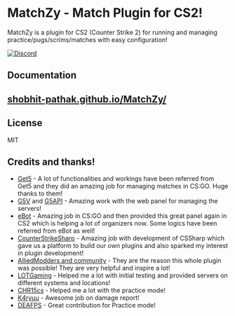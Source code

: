 MatchZy - Match Plugin for CS2!
==============

MatchZy is a plugin for CS2 (Counter Strike 2) for running and managing practice/pugs/scrims/matches with easy configuration!

[![Discord](https://discordapp.com/api/guilds/1169549878490304574/widget.png?style=banner2)](https://discord.gg/2zvhy9m7qg)

## Documentation

## [shobhit-pathak.github.io/MatchZy/](https://shobhit-pathak.github.io/MatchZy/)

## License
MIT

## Credits and thanks!
* [Get5](https://github.com/splewis/get5) - A lot of functionalities and workings have been referred from Get5 and they did an amazing job for managing matches in CS:GO. Huge thanks to them!
* [G5V](https://github.com/PhlexPlexico/G5V) and [G5API](https://github.com/PhlexPlexico/G5API) - Amazing work with the web panel for managing the servers!
* [eBot](https://github.com/deStrO/eBot-CSGO) - Amazing job in CS:GO and then provided this great panel again in CS2 which is helping a lot of organizers now. Some logics have been referred from eBot as well!
* [CounterStrikeSharp](https://github.com/roflmuffin/CounterStrikeSharp/) - Amazing job with development of CSSharp which gave us a platform to build our own plugins and also sparked my interest in plugin development!
* [AlliedModders and community](https://alliedmods.net/) - They are the reason this whole plugin was possible! They are very helpful and inspire a lot!
* [LOTGaming](https://lotgaming.xyz/) - Helped me a lot with initial testing and provided servers on different systems and locations!
* [CHR15cs](https://github.com/CHR15cs) - Helped me a lot with the practice mode!
* [K4ryuu](https://github.com/K4ryuu) - Awesome job on damage report!
* [DEAFPS](https://github.com/DEAFPS) - Great contribution for Practice mode!
